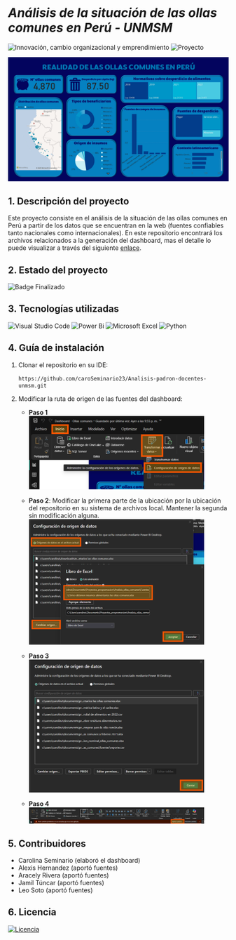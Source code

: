 # *Análisis de la situación de las ollas comunes en Perú - UNMSM*
![Innovación, cambio organizacional y emprendimiento](https://img.shields.io/badge/Innovación,%20cambio%20organizacional%20y%20emprendimiento-38BCAC)
![Proyecto](https://img.shields.io/badge/Proyecto-50BC38)

![Dashboard final](Dashboard/Dashboard%20-%20Ollas%20comunes.jpg)

## 1. Descripción del proyecto
Este proyecto consiste en el análisis de la situación de las ollas comunes en Perú a partir de los datos que se encuentran en la web (fuentes confiables tanto nacionales como internacionales). En este repositorio encontrará los archivos relacionados a la generación del  dashboard, mas el detalle lo puede visualizar a través del siguiente [enlace](https://www.notion.so/2-Descripci-n-de-la-problem-tica-1d8d0fe6d6cb809eb832d9ce1286197b?pvs=4).

## 2. Estado del proyecto
![Badge Finalizado](https://img.shields.io/badge/STATUS-FINALIZADO-green)

## 3. Tecnologías utilizadas
![Visual Studio Code](https://img.shields.io/badge/Visual%20Studio%20Code-0078d7.svg?style=for-the-badge&logo=visual-studio-code&logoColor=white)
![Power Bi](https://img.shields.io/badge/power_bi-F2C811?style=for-the-badge&logo=powerbi&logoColor=black)
![Microsoft Excel](https://img.shields.io/badge/Microsoft_Excel-217346?style=for-the-badge&logo=microsoft-excel&logoColor=white)
![Python](https://img.shields.io/badge/python-3670A0?style=for-the-badge&logo=python&logoColor=ffdd54)

## 4. Guía de instalación
1. Clonar el repositorio en su IDE:
    ```
    https://github.com/caroSeminario23/Analisis-padron-docentes-unmsm.git
    ```

2. Modificar la ruta de origen de las fuentes del dashboard:
    - **Paso 1**  
        <img src="images/Instruccion_1.png" alt="Paso 1" width="400">

    - **Paso 2**: Modificar la primera parte de la ubicación por la ubicación del repositorio en su sistema de archivos local. Mantener la segunda sin modificación alguna.  
        <img src="images/Instruccion_2.png" alt="Paso 2" width="400">

    - **Paso 3**  
        <img src="images/Instruccion_3.png" alt="Paso 3" width="400">

    - **Paso 4**  
        <img src="images/Instruccion_4.png" alt="Paso 4" width="400">

## 5. Contribuidores 
- Carolina Seminario (elaboró el dashboard)
- Alexis Hernandez (aportó fuentes)
- Aracely Rivera (aportó fuentes)
- Jamil Túncar (aportó fuentes)
- Leo Soto (aportó fuentes)

## 6. Licencia
[![Licencia](https://img.shields.io/github/license/Ileriayo/markdown-badges?style=for-the-badge)](./LICENSE)